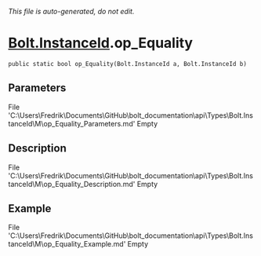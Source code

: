*This file is auto-generated, do not edit.*

# [Bolt.InstanceId](Types/Bolt.InstanceId.md).op_Equality
`public static bool op_Equality(Bolt.InstanceId a, Bolt.InstanceId b)`
## Parameters
File 'C:\Users\Fredrik\Documents\GitHub\bolt_documentation\api\Types\Bolt.InstanceId\M\op_Equality_Parameters.md' Empty
## Description
File 'C:\Users\Fredrik\Documents\GitHub\bolt_documentation\api\Types\Bolt.InstanceId\M\op_Equality_Description.md' Empty
## Example
File 'C:\Users\Fredrik\Documents\GitHub\bolt_documentation\api\Types\Bolt.InstanceId\M\op_Equality_Example.md' Empty
